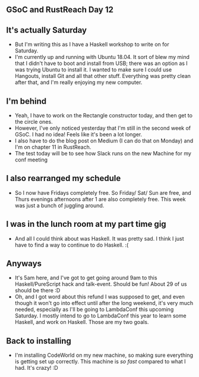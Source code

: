## GSoC and RustReach Day 12

## It's actually Saturday
- But I'm writing this as I have a Haskell workshop to write on for Saturday. 
- I'm currently up and running with Ubuntu 18.04. It sort of blew my mind that I didn't have to boot and install from USB;
  there was an option as I was trying Ubuntu to install it. I wanted to make sure I could use Hangouts, install Git and all
  that other stuff. Everything was pretty clean after that, and I'm really enjoying my new computer.

## I'm behind
- Yeah, I have to work on the Rectangle constructor today, and then get to the circle ones. 
- However, I've only noticed yesterday that I'm still in the second week of GSoC. I had no idea!
  Feels like it's been a lot longer.
- I also have to do the blog post on Medium (I can do that on Monday) and I'm on chapter 11 in RustReach.
- The test today will be to see how Slack runs on the new Machine for my conf meeting

## I also rearranged my schedule
- So I now have Fridays completely free. So Friday/ Sat/ Sun are free, and Thurs evenings afternoons after 1 are also completely free.
  This week was just a bunch of juggling around.
  
## I was in the lunch room at my part time gig
- And all I could think about was Haskell. It was pretty sad. I think I just have to find a way to continue to do Haskell. :(

## Anyways
- It's 5am here, and I've got to get going around 9am to this Haskell/PureScript hack and talk-event. Should be fun!
  About 29 of us should be there :D
- Oh, and I got word about this refund I was supposed to get, and even though it won't go into effect until after the long weekend,
  it's very much needed, especially as I'll be going to LambdaConf this upcoming Saturday. I mostly intend to go to LambdaConf this year
  to learn some Haskell, and work on Haskell. Those are my two goals. 
  
## Back to installing
- I'm installing CodeWorld on my new machine, so making sure everything is getting set up correctly. This machine is *so fast* compared
  to what I had. It's crazy! :D
  
